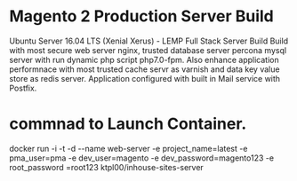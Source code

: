 # Magento 2 Production Server Build
Ubuntu Server 16.04 LTS (Xenial Xerus) - LEMP Full Stack Server Build
Build with most secure web server nginx, trusted database server percona mysql server with run dynamic php script php7.0-fpm.
Also enhance application performnace with most trusted cache servr as varnish and data key value store as redis server.
Application configured with built in Mail service with Postfix.

# commnad to Launch Container.
docker run -i -t -d --name web-server -e project_name=latest -e pma_user=pma -e dev_user=magento -e dev_password=magento123 -e root_password =root123 ktpl00/inhouse-sites-server
